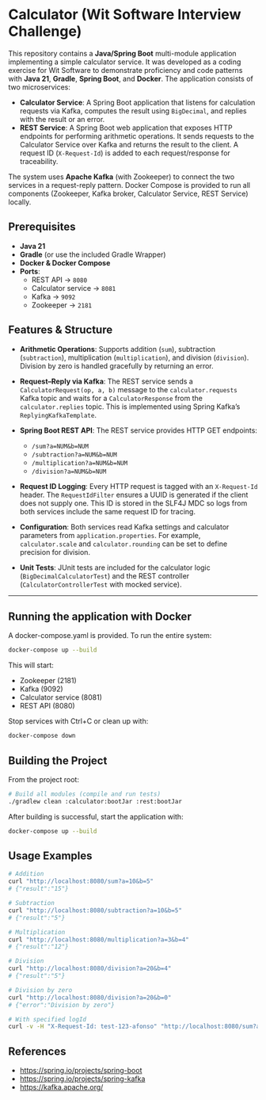 # Calculator (Wit Software Interview Challenge)

This repository contains a **Java/Spring Boot** multi-module application implementing a simple calculator service. It was developed as a coding exercise for Wit Software to demonstrate proficiency and code patterns with **Java 21**, **Gradle**, **Spring Boot**, and **Docker**. The application consists of two microservices:

- **Calculator Service**: A Spring Boot application that listens for calculation requests via Kafka, computes the result using `BigDecimal`, and replies with the result or an error.
- **REST Service**: A Spring Boot web application that exposes HTTP endpoints for performing arithmetic operations. It sends requests to the Calculator Service over Kafka and returns the result to the client. A request ID (`X-Request-Id`) is added to each request/response for traceability.

The system uses **Apache Kafka** (with Zookeeper) to connect the two services in a request-reply pattern. Docker Compose is provided to run all components (Zookeeper, Kafka broker, Calculator Service, REST Service) locally.



## Prerequisites

- **Java 21**  
- **Gradle** (or use the included Gradle Wrapper)  
- **Docker & Docker Compose**  
- **Ports**:  
  - REST API → `8080`  
  - Calculator service → `8081`  
  - Kafka → `9092`  
  - Zookeeper → `2181`  


## Features & Structure

- **Arithmetic Operations**: Supports addition (`sum`), subtraction (`subtraction`), multiplication (`multiplication`), and division (`division`). Division by zero is handled gracefully by returning an error.
- **Request–Reply via Kafka**: The REST service sends a `CalculatorRequest(op, a, b)` message to the `calculator.requests` Kafka topic and waits for a `CalculatorResponse` from the `calculator.replies` topic. This is implemented using Spring Kafka’s `ReplyingKafkaTemplate`.
- **Spring Boot REST API**: The REST service provides HTTP GET endpoints:
  - `/sum?a=NUM&b=NUM`
  - `/subtraction?a=NUM&b=NUM`
  - `/multiplication?a=NUM&b=NUM`
  - `/division?a=NUM&b=NUM`

- **Request ID Logging**: Every HTTP request is tagged with an `X-Request-Id` header. The `RequestIdFilter` ensures a UUID is generated if the client does not supply one. This ID is stored in the SLF4J MDC so logs from both services include the same request ID for tracing.
- **Configuration**: Both services read Kafka settings and calculator parameters from `application.properties`. For example, `calculator.scale` and `calculator.rounding` can be set to define precision for division.
- **Unit Tests**: JUnit tests are included for the calculator logic (`BigDecimalCalculatorTest`) and the REST controller (`CalculatorControllerTest` with mocked service).

---

## Running the application with Docker

A docker-compose.yaml is provided. To run the entire system:

```bash
docker-compose up --build
```

This will start:

- Zookeeper (2181)
- Kafka (9092)
- Calculator service (8081)
- REST API (8080)

Stop services with Ctrl+C or clean up with:
```bash
docker-compose down
```

## Building the Project

From the project root:

```bash
# Build all modules (compile and run tests)
./gradlew clean :calculator:bootJar :rest:bootJar
```

After building is successful, start the application with:
```bash
docker-compose up --build
```

## Usage Examples

```bash
# Addition
curl "http://localhost:8080/sum?a=10&b=5"
# {"result":"15"}

# Subtraction
curl "http://localhost:8080/subtraction?a=10&b=5"
# {"result":"5"}

# Multiplication
curl "http://localhost:8080/multiplication?a=3&b=4"
# {"result":"12"}

# Division
curl "http://localhost:8080/division?a=20&b=4"
# {"result":"5"}

# Division by zero
curl "http://localhost:8080/division?a=20&b=0"
# {"error":"Division by zero"}

# With specified logId
curl -v -H "X-Request-Id: test-123-afonso" "http://localhost:8080/sum?a=5&b=9"
```

## References 
- https://spring.io/projects/spring-boot
- https://spring.io/projects/spring-kafka
- https://kafka.apache.org/
